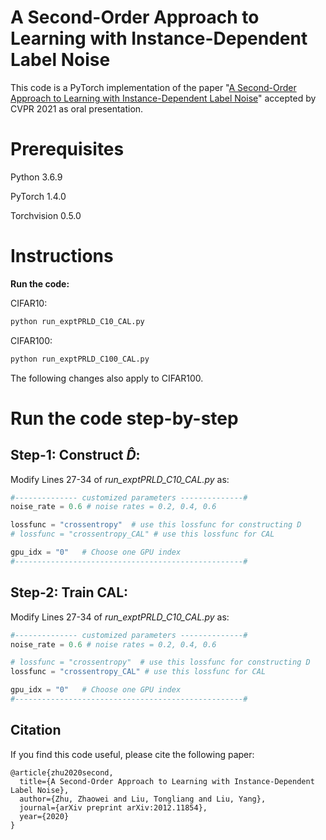 # A Second-Order Approach to Learning with Instance-Dependent Label Noise
This code is a PyTorch implementation of the paper "[A Second-Order Approach to Learning with Instance-Dependent Label Noise](https://arxiv.org/abs/2012.11854)" accepted by CVPR 2021 as oral presentation.


# Prerequisites
Python 3.6.9

PyTorch 1.4.0

Torchvision 0.5.0


# Instructions
**Run the code:**

CIFAR10:
```python
python run_exptPRLD_C10_CAL.py
```

CIFAR100:
```python
python run_exptPRLD_C100_CAL.py
```

The following changes also apply to CIFAR100.


# Run the code step-by-step
## Step-1: **Construct $\hat D$:**

Modify Lines 27-34 of *run_exptPRLD_C10_CAL.py* as: 
```python
#-------------- customized parameters --------------#
noise_rate = 0.6 # noise rates = 0.2, 0.4, 0.6

lossfunc = "crossentropy"  # use this lossfunc for constructing D
# lossfunc = "crossentropy_CAL" # use this lossfunc for CAL

gpu_idx = "0"   # Choose one GPU index
#---------------------------------------------------#
```

## Step-2: **Train CAL:**
Modify Lines 27-34 of *run_exptPRLD_C10_CAL.py* as: 
```python
#-------------- customized parameters --------------#
noise_rate = 0.6 # noise rates = 0.2, 0.4, 0.6

# lossfunc = "crossentropy"  # use this lossfunc for constructing D
lossfunc = "crossentropy_CAL" # use this lossfunc for CAL

gpu_idx = "0"   # Choose one GPU index
#---------------------------------------------------#
```


## Citation

If you find this code useful, please cite the following paper:

```
@article{zhu2020second,
  title={A Second-Order Approach to Learning with Instance-Dependent Label Noise},
  author={Zhu, Zhaowei and Liu, Tongliang and Liu, Yang},
  journal={arXiv preprint arXiv:2012.11854},
  year={2020}
}
```

